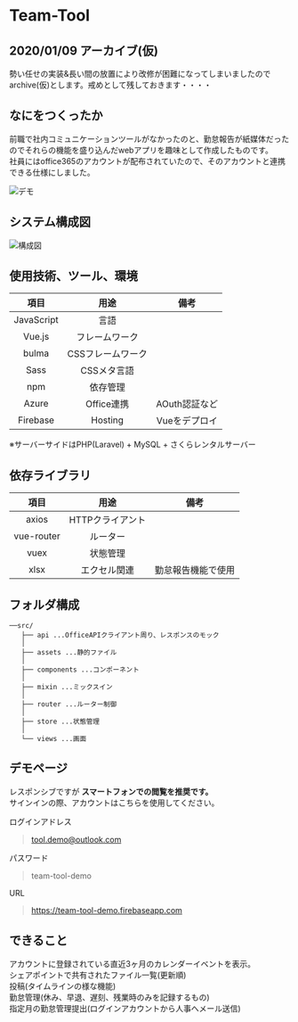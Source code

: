 # Team-Tool  

## 2020/01/09 アーカイブ(仮)  

勢い任せの実装&長い間の放置により改修が困難になってしまいましたのでarchive(仮)とします。戒めとして残しておきます・・・・  

## なにをつくったか  

前職で社内コミュニケーションツールがなかったのと、勤怠報告が紙媒体だったのでそれらの機能を盛り込んだwebアプリを趣味として作成したものです。  
社員にはoffice365のアカウントが配布されていたので、そのアカウントと連携できる仕様にしました。

![デモ](https://firebasestorage.googleapis.com/v0/b/team-tool-demo.appspot.com/o/20190314_223415.GIF?alt=media&token=26f9d66d-74c0-48f6-8973-3004288034e9)

## システム構成図  

![構成図](https://firebasestorage.googleapis.com/v0/b/team-tool-demo.appspot.com/o/%E3%82%B7%E3%82%B9%E3%83%86%E3%83%A0%E6%A7%8B%E6%88%90%E5%9B%B3.jpg?alt=media&token=94de3896-f273-4e08-8c53-1a2093164d7d)

## 使用技術、ツール、環境

| 項目 | 用途 | 備考 |
|:-----------:|:-----------:|:-----------:|
| JavaScript | 言語 | |
| Vue.js | フレームワーク | |
| bulma | CSSフレームワーク |  |
| Sass | CSSメタ言語 |  |
| npm | 依存管理 |  |
| Azure | Office連携 | AOuth認証など |
| Firebase | Hosting | Vueをデプロイ |

※サーバーサイドはPHP(Laravel) + MySQL + さくらレンタルサーバー

## 依存ライブラリ  

| 項目 | 用途 | 備考 |
|:-----------:|:-----------:|:-----------:|
| axios | HTTPクライアント | |
| vue-router | ルーター | |
| vuex | 状態管理 | |
| xlsx | エクセル関連 | 勤怠報告機能で使用 |

## フォルダ構成  
```
──src/  
   ├── api ...OfficeAPIクライアント周り、レスポンスのモック  
   │
   ├── assets ...静的ファイル  
   │
   ├── components ...コンポーネント  
   │
   ├── mixin ...ミックスイン  
   │
   ├── router ...ルーター制御  
   │
   ├── store ...状態管理  
   │
   └── views ...画面
```  

## デモページ  

レスポンシブですが __スマートフォンでの閲覧を推奨です。__  
サインインの際、アカウントはこちらを使用してください。  
  
ログインアドレス  
>tool.demo@outlook.com  

パスワード  
>team-tool-demo  

URL  
>https://team-tool-demo.firebaseapp.com  

## できること  

アカウントに登録されている直近3ヶ月のカレンダーイベントを表示。  
シェアポイントで共有されたファイル一覧(更新順)  
投稿(タイムラインの様な機能)  
勤怠管理(休み、早退、遅刻、残業時のみを記録するもの)  
指定月の勤怠管理提出(ログインアカウントから人事へメール送信)
